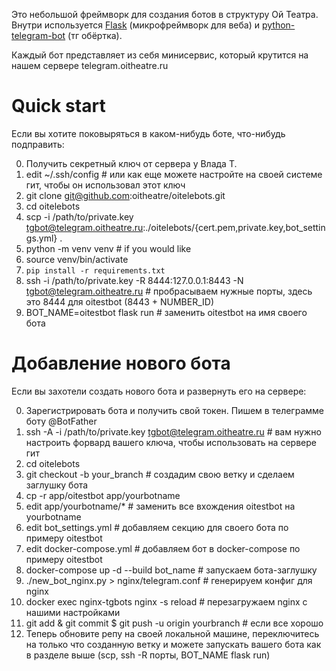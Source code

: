 Это небольшой фреймворк для создания ботов в структуру Ой Театра.
Внутри используется [Flask](https://flask.palletsprojects.com/) (микрофреймворк для веба) и [python-telegram-bot](https://github.com/python-telegram-bot/python-telegram-bot) (тг обёртка).

Каждый бот представляет из себя минисервис, который крутится на нашем сервере telegram.oitheatre.ru

# Quick start

Если вы хотите поковыряться в каком-нибудь боте, что-нибудь подправить:

0. Получить секретный ключ от сервера у Влада Т.
1. edit ~/.ssh/config # или как еще можете настройте на своей системе гит, чтобы он использовал этот ключ
2. git clone git@github.com:oitheatre/oitelebots.git
3. cd oitelebots
4. scp -i /path/to/private.key tgbot@telegram.oitheatre.ru:./oitelebots/{cert.pem,private.key,bot_settings.yml} .
5. python -m venv venv # if you would like
6. source venv/bin/activate
7. `pip install -r requirements.txt`
8. ssh -i /path/to/private.key -R 8444:127.0.0.1:8443 -N tgbot@telegram.oitheatre.ru # пробрасываем нужные порты, здесь это 8444 для oitestbot (8443 + NUMBER_ID)
9. BOT_NAME=oitestbot flask run # заменить oitestbot на имя своего бота


# Добавление нового бота

Если вы захотели создать нового бота и развернуть его на сервере:

0. Зарегистрировать бота и получить свой токен. Пишем в телеграмме боту @BotFather
1. ssh -A -i /path/to/private.key tgbot@telegram.oitheatre.ru # вам нужно настроить форвард вашего ключа, чтобы использовать на сервере гит
2. cd oitelebots
3. git checkout -b your_branch # создадим свою ветку и сделаем заглушку бота
4. cp -r app/oitestbot app/yourbotname
5. edit app/yourbotname/* # заменить все вхождения oitestbot на yourbotname
6. edit bot_settings.yml # добавляем секцию для своего бота по примеру oitestbot
7. edit docker-compose.yml # добавляем бот в docker-compose по примеру oitestbot
8. docker-compose up -d --build bot_name # запускаем бота-заглушку
9. ./new_bot_nginx.py > nginx/telegram.conf # генерируем конфиг для nginx
10. docker exec nginx-tgbots nginx -s reload # перезагружаем nginx с нашими настройками
11. git add & git commit $ git push -u origin yourbranch # если все хорошо
12. Теперь обновите репу на своей локальной машине, переключитесь на только что созданную ветку и можете запускать вашего бота как в разделе выше (scp, ssh -R порты, BOT_NAME flask run)
